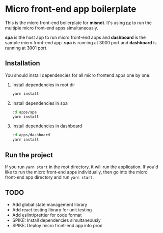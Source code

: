 # Micro front-end app boilerplate

This is the micro front-end boilerplate for **misnet**. It's using [nx](https://nx.dev/) to run the multiple micro front-end apps simultaneously.

**spa** is the host app to run micro front-end apps and **dashboard** is the sample micro front-end app.
**spa** is running at 3000 port and **dashboard** is running at 3001 port.

## Installation

You should install dependencies for all micro frontend apps one by one.

1.  Install dependencies in root dir

    ```sh
    yarn install
    ```

2.  Install dependencies in spa

    ```sh
    cd apps/spa
    yarn install
    ```

3.  Install dependencies in dashboard

    ```sh
    cd apps/dashboard
    yarn install
    ```

## Run the project

If you run `yarn start` in the root directory, it will run the application.
If you'd like to run the micro front-end apps individually, then go into the micro front-end app directory and run `yarn start`.

## TODO

- Add global state management library
- Add react testing library for unit testing
- Add eslint/prettier for code format
- SPIKE: Install dependencies simultaneously
- SPIKE: Deploy micro front-end app into prod
